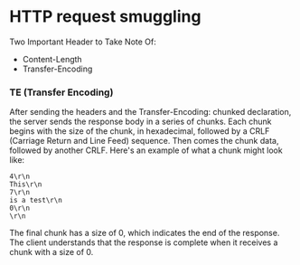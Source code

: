 # HTTP request smuggling


Two Important Header to Take Note Of:

- Content-Length
- Transfer-Encoding

### TE (Transfer Encoding)
After sending the headers and the Transfer-Encoding: chunked declaration, the server sends the response body in a series of chunks. Each chunk begins with the size of the chunk, in hexadecimal, followed by a CRLF (Carriage Return and Line Feed) sequence.
Then comes the chunk data, followed by another CRLF. Here's an example of what a chunk might look like:
```
4\r\n
This\r\n
7\r\n
is a test\r\n
0\r\n
\r\n

```

 The final chunk has a size of 0, which indicates the end of the response. The client understands that the response is complete when it receives a chunk with a size of 0.
